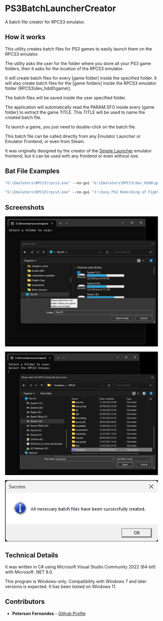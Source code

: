 # PS3BatchLauncherCreator

A batch file creator for RPCS3 emulator.

## How it works

This utility creates batch files for PS3 games to easily launch them on the RPCS3 emulator.

The utility asks the user for the folder where you store all your PS3 game folders, then it asks for the location of the RPCS3 emulator.

It will create batch files for every [game folder] inside the specified folder. It will also create batch files for the [game folders] inside the RPCS3 emulator folder [RPCS3\dev_hdd0\game\\].

The batch files will be saved inside the user specified folder.

The application will automatically read the PARAM.SFO inside every [game folder] to extract the game TITLE. This TITLE will be used to name the created batch file.

To launch a game, you just need to double-click on the batch file.

This batch file can be called directly from any Emulator Launcher or Emulator Frontend, or even from Steam.

It was originally designed by the creator of the [Simple Launcher](https://github.com/drpetersonfernandes/SimpleLauncher) emulator frontend, but it can be used with any frontend or even without one.

## Bat File Examples

```bat
"G:\Emulators\RPCS3\rpcs3.exe" --no-gui "G:\Emulators\RPCS3\dev_hdd0\game\NPUB30024\USRDIR\EBOOT.BIN"
```

```bat
"G:\Emulators\RPCS3\rpcs3.exe" --no-gui "J:\Sony PS3 Roms\King of Fighters XIII, The (USA) (En,Ja,Fr,De,Es,It,Zh,Ko)\PS3_GAME\USRDIR\EBOOT.BIN"
```

## Screenshots

![Screenshot](screenshot1.png)

![Screenshot](screenshot2.png)

![Screenshot](screenshot3.png)

## Technical Details

It was written in C# using Microsoft Visual Studio Community 2022 (64-bit) with Microsoft .NET 8.0.

This program is Windows-only. Compatibility with Windows 7 and later versions is expected. It has been tested on Windows 11.

## Contributors

- **Peterson Fernandes** - [Github Profile](https://github.com/drpetersonfernandes)
